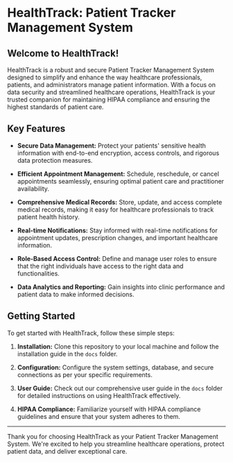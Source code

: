 # HealthTrack: Patient Tracker Management System



## Welcome to HealthTrack!

HealthTrack is a robust and secure Patient Tracker Management System designed to simplify and enhance the way healthcare professionals, patients, and administrators manage patient information. With a focus on data security and streamlined healthcare operations, HealthTrack is your trusted companion for maintaining HIPAA compliance and ensuring the highest standards of patient care.

## Key Features

- **Secure Data Management:** Protect your patients' sensitive health information with end-to-end encryption, access controls, and rigorous data protection measures.

- **Efficient Appointment Management:** Schedule, reschedule, or cancel appointments seamlessly, ensuring optimal patient care and practitioner availability.

- **Comprehensive Medical Records:** Store, update, and access complete medical records, making it easy for healthcare professionals to track patient health history.

- **Real-time Notifications:** Stay informed with real-time notifications for appointment updates, prescription changes, and important healthcare information.

- **Role-Based Access Control:** Define and manage user roles to ensure that the right individuals have access to the right data and functionalities.

- **Data Analytics and Reporting:** Gain insights into clinic performance and patient data to make informed decisions.

## Getting Started

To get started with HealthTrack, follow these simple steps:

1. **Installation:** Clone this repository to your local machine and follow the installation guide in the `docs` folder.

2. **Configuration:** Configure the system settings, database, and secure connections as per your specific requirements.

3. **User Guide:** Check out our comprehensive user guide in the `docs` folder for detailed instructions on using HealthTrack effectively.

4. **HIPAA Compliance:** Familiarize yourself with HIPAA compliance guidelines and ensure that your system adheres to them.



---

Thank you for choosing HealthTrack as your Patient Tracker Management System. We're excited to help you streamline healthcare operations, protect patient data, and deliver exceptional care.
